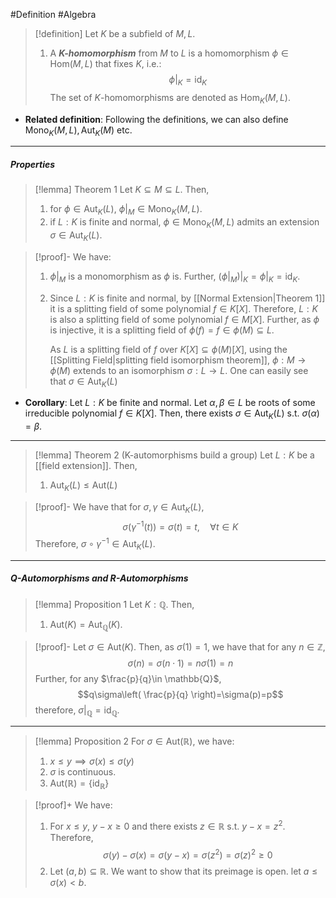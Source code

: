 #Definition #Algebra 

> [!definition]
> Let $K$ be a subfield of $M,L$. 
> 1. A ***$K$-homomorphism*** from $M$ to $L$ is a homomorphism $\phi\in \text{Hom}(M,L)$ that fixes $K$, i.e.:$$\phi|_{K}=\text{id}_{K}$$The set of $K$-homomorphisms are denoted as $\text{Hom}_{K}(M,L)$.
- **Related definition**: Following the definitions, we can also define $\text{Mono}_{K}(M,L), \text{Aut}_{K}(M)$ etc. 
---
##### Properties
> [!lemma] Theorem 1
> Let $K\subseteq M\subseteq L$. Then, 
> 1. for $\phi\in \text{Aut}_{K}(L)$, $\phi|_{M}\in \text{Mono}_{K}(M,L)$.
> 2. if $L:K$ is finite and normal, $\phi\in \text{Mono}_{K}(M,L)$ admits an extension $\sigma\in \text{Aut}_{K}(L)$.

> [!proof]-
> We have:
> 1. $\phi|_{M}$ is a monomorphism as $\phi$ is. Further, $(\phi|_{M})|_{K}=\phi|_{K}=\text{id}_{K}$.
> 2. Since $L:K$ is finite and normal, by [[Normal Extension|Theorem 1]] it is a splitting field of some polynomial $f\in K[X]$. Therefore, $L:K$ is also a splitting field of some polynomial $f\in M[X]$. Further, as $\phi$ is injective, it is a splitting field of $\phi(f)=f\in \phi(M)\subseteq L$. 
>    
>    As $L$ is a splitting field of $f$ over $K[X]\subseteq \phi(M)[X]$, using the [[Splitting Field|splitting field isomorphism theorem]], $\phi:M\to \phi(M)$ extends to an isomorphism $\sigma:L\to L$. One can easily see that $\sigma\in \text{Aut}_{K}(L)$
- **Corollary**: Let $L:K$ be finite and normal. Let $\alpha,\beta\in L$ be roots of some irreducible polynomial $f\in K[X]$. Then, there exists $\sigma\in \text{Aut}_{K}(L)$ s.t. $\sigma(\alpha)=\beta$. 
---
> [!lemma] Theorem 2 (K-automorphisms build a group)
> Let $L:K$ be a [[field extension]]. Then, 
> 1. $\text{Aut}_{K}(L)\leq \text{Aut}(L)$ 

> [!proof]-
> We have that for $\sigma,\gamma\in \text{Aut}_{K}(L)$, $$\sigma (\gamma ^{-1}(t))=\sigma(t)=t,\quad \forall t\in K$$Therefore, $\sigma \circ\gamma ^{-1}\in \text{Aut}_{K}(L)$. 
---
##### Q-Automorphisms and R-Automorphisms
> [!lemma] Proposition 1
> Let $K:\mathbb{Q}$. Then, 
> 1. $\text{Aut}(K)=\text{Aut}_{\mathbb{Q}}(K)$.

> [!proof]-
> Let $\sigma\in \text{Aut}(K)$. Then, as $\sigma(1)=1$, we have that for any $n\in \mathbb{Z}$, $$\sigma(n)=\sigma(n\cdot 1)=n\sigma(1)=n$$Further, for any $\frac{p}{q}\in \mathbb{Q}$, $$q\sigma\left( \frac{p}{q} \right)=\sigma(p)=p$$therefore, $\sigma|_{\mathbb{Q}}=\text{id}_{\mathbb{Q}}$.
---
> [!lemma] Proposition 2
> For $\sigma\in \text{Aut}(\mathbb{R})$, we have:
> 1. $x\leq y\implies\sigma(x)\leq\sigma(y)$
> 2. $\sigma$ is continuous.
> 3. $\text{Aut}(\mathbb{R})=\{ \text{id}_{\mathbb{R}} \}$

> [!proof]+
> We have:
> 1. For $x\leq y$, $y-x\geq 0$ and there exists $z\in \mathbb{R}$ s.t. $y-x=z^{2}$. Therefore, $$\sigma(y)-\sigma(x)=\sigma(y-x)=\sigma(z^{2})=\sigma(z)^{2}\geq 0$$
> 2. Let $(a,b)\subseteq \mathbb{R}$. We want to show that its preimage is open. let $a\leq\sigma(x)< b$. 